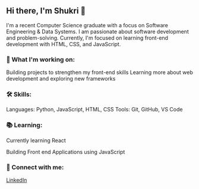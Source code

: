 ## Hi there, I'm Shukri 👋

I'm a recent Computer Science graduate with a focus on Software Engineering & Data Systems. I am passionate about software development and problem-solving. Currently, I'm focused on learning front-end development with HTML, CSS, and JavaScript.

### 🚀 What I'm working on:
Building projects to strengthen my front-end skills
Learning more about web development and exploring new frameworks

### 🛠️ Skills:
Languages: Python, JavaScript, HTML, CSS
Tools: Git, GitHub, VS Code

### 📚 Learning:
Currently learning React

Building Front end Applications using JavaScript

### 🔗 Connect with me:

[LinkedIn](https://www.linkedin.com/in/shukri-isse/)

<!--[Github](https://github.com/shukri-isse) -->

<!--[Portfolio](https://github.com/shukri-isse) -->



<!--Personal Website/Portfolio -->

<!--
**shukri-isse/shukri-isse** is a ✨ _special_ ✨ repository because its `README.md` (this file) appears on your GitHub profile.

Here are some ideas to get you started:

- 🔭 I’m currently working on ...
- 🌱 I’m currently learning ...
- 👯 I’m looking to collaborate on ...
- 🤔 I’m looking for help with ...
- 💬 Ask me about ...
- 📫 How to reach me: ...
- 😄 Pronouns: ...
- ⚡ Fun fact: ...
-->
